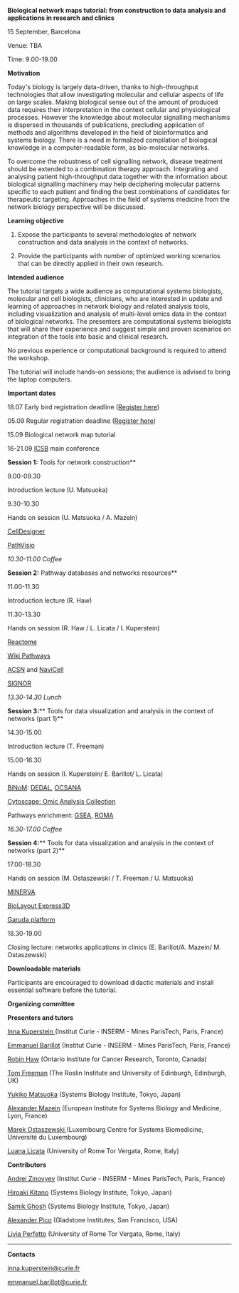 **Biological network maps tutorial: from construction to data analysis and applications in research and clinics**

15 September, Barcelona

Venue: TBA

Time: 9.00-19.00

**Motivation**

Today's biology is largely data-driven, thanks to high-throughput technologies that allow investigating molecular and cellular aspects of life on large scales. Making biological sense out of the amount of produced data requires their interpretation in the context cellular and physiological processes. However the knowledge about molecular signalling mechanisms is dispersed in thousands of publications, precluding application of methods and algorithms developed in the field of bioinformatics and systems biology. There is a need in formalized compilation of biological knowledge in a computer-readable form, as bio-molecular networks.

To overcome the robustness of cell signalling network, disease treatment should be extended to a combination therapy approach. Integrating and analysing patient high-throughput data together with the information about biological signalling machinery may help deciphering molecular patterns specific to each patient and finding the best combinations of candidates for therapeutic targeting. Approaches in the field of systems medicine from the network biology perspective will be discussed.

**Learning objective**

1.   Expose the participants to several methodologies of network construction and data analysis in the context of networks.

2.   Provide the participants with number of optimized working scenarios that can be directly applied in their own research.

**Intended audience**

The tutorial targets a wide audience as computational systems biologists, molecular and cell biologists, clinicians, who are interested in update and learning of approaches in network biology and related analysis tools, including visualization and analysis of multi-level omics data in the context of biological networks. The presenters are computational systems biologists that will share their experience and suggest simple and proven scenarios on integration of the tools into basic and clinical research.

No previous experience or computational background is required to attend the workshop.

The tutorial will include hands-on sessions; the audience is advised to bring the laptop computers.

**Important dates**

18.07		Early bird registration deadline ([Register here](http://www.icsb2016barcelona.org/registration/registration/))

05.09		Regular registration deadline ([Register here](http://www.icsb2016barcelona.org/registration/registration/))

15.09		Biological network map tutorial

16-21.09		[ICSB](http://www.icsb2016barcelona.org/) main conference

**Session 1:** Tools for network construction**

9.00-09.30

  Introduction lecture (U. Matsuoka)

9.30-10.30   	

Hands on session (U. Matsuoka / A. Mazein)

  [CellDesigner](http://www.celldesigner.org/) 

  [PathVisio](http://www.pathvisio.org/) 

*10.30-11.00 Coffee*

**Session 2:** Pathway databases and networks resources**

11.00-11.30

Introduction lecture (R. Haw)

11.30-13.30

Hands on session (R. Haw / L. Licata / I. Kuperstein)

[Reactome](http://www.reactome.org/)

[Wiki Pathways](http://www.wikipathways.org/)

[ACSN](https://acsn.curie.fr/) and [NaviCell](https://navicell.curie.fr/) 

[SIGNOR](https://en.wikipedia.org/wiki/Signor) 

*13.30-14.30 Lunch*

**Session 3:**** Tools for data visualization and analysis in the context of networks (part 1)**

14.30-15.00

Introduction lecture (T. Freeman)

15.00-16.30

Hands on session (I. Kuperstein/ E. Barillot/ L. Licata)

[BiNoM](https://binom.curie.fr/): [DEDAL](http://bioinfo-out.curie.fr/projects/dedal/), [OCSANA](http://bioinfo-out.curie.fr/projects/ocsana/)

[Cytoscape: Omic Analysis Collection](http://apps.cytoscape.org/apps/omicsanalysiscollection)

Pathways enrichment: [GSEA](http://www.broadinstitute.org/gsea), [ROMA](https://github.com/sysbio-curie/Roma) 

*16.30-17.00 Coffee*

**Session 4:**** Tools for data visualization and analysis in the context of networks (part 2)**

17.00-18.30

Hands on session (M. Ostaszewski / T. Freeman / U. Matsuoka)

[MINERVA](http://r3lab.uni.lu/web/minerva-website/)

[BioLayout Express3D](http://www.biolayout.org/)

[Garuda platform](http://www.garuda-alliance.org/)

18.30-19.00

Closing lecture: networks applications in clinics (E. Barillot/A. Mazein/ M. Ostaszewski) 

**Downloadable materials**

Participants are encouraged to download didactic materials and install essential software before the tutorial.

**Organizing committee**

**Presenters and tutors**

[Inna Kuperstein ](http://sysbio.curie.fr)(Institut Curie - INSERM - Mines ParisTech, Paris, France)

[Emmanuel Barillot](http://u900.curie.fr)  (Institut Curie - INSERM - Mines ParisTech, Paris, France)

[Robin Haw](http://www.reactome.org) (Ontario Institute for Cancer Research, Toronto, Canada)

[Tom Freeman](http://www.roslin.ed.ac.uk/tom-freeman/) (The Roslin Institute and University of Edinburgh, Edinburgh, UK)

[Yukiko Matsuoka](http://www.sbi.jp/members.htm) (Systems Biology Institute, Tokyo, Japan)

[Alexander Mazein](https://www.researchgate.net/profile/Alexander_Mazein) (European Institute for Systems Biology and Medicine, Lyon, France)

[Marek Ostaszewski ](https://www.researchgate.net/profile/Marek_Ostaszewski)(Luxembourg Centre for Systems Biomedicine, Université du Luxembourg)

[Luana Licata](https://www.researchgate.net/profile/Luana_Licata/citations) (University of Rome Tor Vergata, Rome, Italy)

**Contributors**

[Andrei Zinovyev](http://www.ihes.fr/~zinovyev) (Institut Curie - INSERM - Mines ParisTech, Paris, France)

[Hiroaki Kitano](http://www.sbi.jp/) (Systems Biology Institute, Tokyo, Japan)

[Samik Ghosh](http://www.sbi.jp/members.htm) (Systems Biology Institute, Tokyo, Japan)

[Alexander Pico](http://profiles.ucsf.edu/alex.pico) (Gladstone Institutes, San Francisco, USA)

[Livia Perfetto](https://www.researchgate.net/profile/Livia_Perfetto2) (University of Rome Tor Vergata, Rome, Italy)

** **

**Contacts**

inna.kuperstein@curie.fr

emmanuel.barillot@curie.fr

